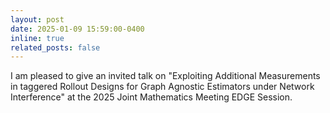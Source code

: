 ```yaml
---
layout: post
date: 2025-01-09 15:59:00-0400
inline: true
related_posts: false
---
```

I am pleased to give an invited talk on "Exploiting Additional Measurements in taggered Rollout Designs for Graph Agnostic Estimators under Network Interference" at the 2025 Joint Mathematics Meeting EDGE Session. 


